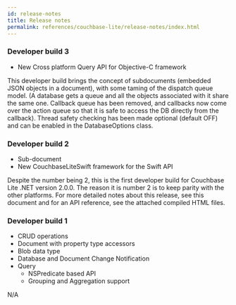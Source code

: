 ```yaml
---
id: release-notes
title: Release notes
permalink: references/couchbase-lite/release-notes/index.html
---
```


### Developer build 3

<block class="objc swift" />

- New Cross platform Query API for Objective-C framework

<block class="net" />

This developer build brings the concept of subdocuments (embedded JSON objects in a document), with some taming of the dispatch queue model. (A database gets a queue and all the objects associated with it share the same one. Callback queue has been removed, and callbacks now come over the action queue so that it is safe to access the DB directly from the callback). Thread safety checking has been made optional (default OFF) and can be enabled in the DatabaseOptions class.

<block class="all" />

### Developer build 2

<block class="objc swift" />

- Sub-document
- New CouchbaseLiteSwift framework for the Swift API

<block class="net" />

Despite the number being 2, this is the first developer build for Couchbase Lite .NET version 2.0.0. The reason it is number 2 is to keep parity with the other platforms. For more detailed notes about this release, see this document and for an API reference, see the attached compiled HTML files.

<block class="all" />

### Developer build 1

<block class="objc swift" />

- CRUD operations
- Document with property type accessors
- Blob data type
- Database and Document Change Notification
- Query
	- NSPredicate based API
	- Grouping and Aggregation support

<block class="net" />

N/A